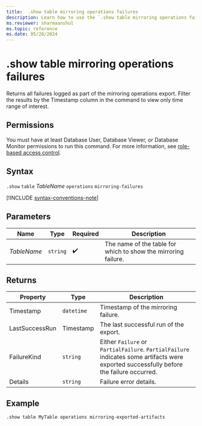 ```yaml
---
title:  .show table mirroring operations failures
description: Learn how to use the `.show table mirroring operations failures` command to check the mirroring operations failures.
ms.reviewer: sharmaanshul
ms.topic: reference
ms.date: 05/28/2024
---
```

# .show table mirroring operations failures

Returns all failures logged as part of the mirroring operations export. Filter the results by the Timestamp column in the command to view only time range of interest.
<!--The command will not return any results if executed on a [follower database](../../../follower.md), it must be executed against the leader database.-->

## Permissions

You must have at least Database User, Database Viewer, or Database Monitor permissions to run this command. For more information, see [role-based access control](../access-control/role-based-access-control.md).

## Syntax

`.show` `table` *TableName* `operations` `mirroring-failures`

[!INCLUDE [syntax-conventions-note](../../includes/syntax-conventions-note.md)]

## Parameters

| Name | Type | Required | Description |
|--|--|--|--|
| *TableName* | `string` |  :heavy_check_mark: | The name of the table for which to show the mirroring failure. |

## Returns

| Property | Type | Description |
|-------------------|----------|----------------------------------------|
| Timestamp | `datetime` | Timestamp of the mirroring failure. |
| LastSuccessRun | Timestamp | The last successful run of the export.   |
| FailureKind | `string` | Either `Failure` or `PartialFailure`. `PartialFailure` indicates some artifacts were exported successfully before the failure occurred.|
| Details | `string` | Failure error details.  |

## Example

```kusto
.show table MyTable operations mirroring-exported-artifacts

```
